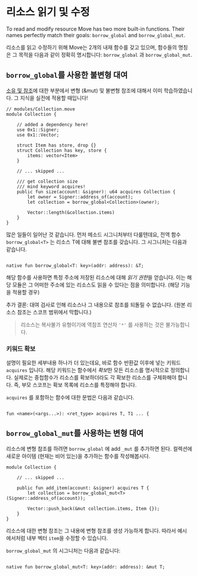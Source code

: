 # 리소스 읽기 및 수정

To read and modify resource Move has two more built-in functions. Their names perfectly match their goals: `borrow_global` and `borrow_global_mut`.

리소스를 읽고 수정하기 위해 Move는 2개의 내재 함수를 갖고 있으며, 함수들의 명칭은 그 목적을 다음과 같이 정확히 명시합니다: `borrow_global` 과 `borrow_global_mut`.

## `borrow_global`를 사용한 불변형 대여

[소유 및 참조](/advanced-topics/ownership-and-references.md)에 대한 부분에서 변형 (&mut) 및 불변형 참조에 대해서 이미 학습하였습니다. 그 지식을 실전에 적용할 때입니다!

```Move
// modules/Collection.move
module Collection {

    // added a dependency here!
    use 0x1::Signer;
    use 0x1::Vector;

    struct Item has store, drop {}
    struct Collection has key, store {
        items: vector<Item>
    }

    // ... skipped ...

    /// get collection size
    /// mind keyword acquires!
    public fun size(account: &signer): u64 acquires Collection {
        let owner = Signer::address_of(account);
        let collection = borrow_global<Collection>(owner);

        Vector::length(&collection.items)
    }
}
```

많은 일들이 일어난 것 같습니다. 먼저 메소드 시그니처부터 다룰텐데요, 전역 함수 `borrow_global<T>` 는 리소스 T에 대해 불변 참조를 갖습니다. 그 시그니처는 다음과 같습니다.

```Move

native fun borrow_global<T: key>(addr: address): &T;

```

해당 함수를 사용하면 특정 주소에 저장된 리소스에 대해 *읽기 권한*을 얻습니다. 이는 해당 모듈은 그 어떠한 주소에 있는 리소스도 읽을 수 있다는 점을 의미합니다. (해당 기능을 적용할 경우)

추가 결론: 대여 검사로 인해 리소스나 그 내용으로 참조를 되돌릴 수 없습니다. (원본 리소스 참조는 스코프 범위에서 막합니다.)

> 리소스는 복사불가 유형이기에 역참조 연산자 `'*'` 를 사용하는 것은 불가능합니다.

### 키워드 확보

설명이 필요한 세부내용 하나가 더 있는데요, 바로 함수 반환값 이후에 넣는 키워드 `acquires` 입니다. 해당 키워드는 함수에서 *확보*한 모든 리소스를 명시적으로 정의합니다. 실제로는 중첩함수가 리소스를 확보하더라도 각 확보한 리소스를 구체화해야 합니다. 즉, 부모 스코프는 확보 목록에 리소스를 특정해야 합니다.

`acquires` 를 포함하는 함수에 대한 문법은 다음과 같습니다.

```Move

fun <name>(<args...>): <ret_type> acquires T, T1 ... {

```

## `borrow_global_mut`를 사용하는 변형 대여

리소스에 변형 참조를 하려면 `borrow_global` 에 add `_mut` 를 추가하면 된다. 컬렉션에 새로운 아이템 (현재는 비어 있는)을 추가하는 함수를 작성해봅시다.

```Move
module Collection {

    // ... skipped ...

    public fun add_item(account: &signer) acquires T {
        let collection = borrow_global_mut<T>(Signer::address_of(account));

        Vector::push_back(&mut collection.items, Item {});
    }
}
```

리소스에 대한 변형 참조는 그 내용에 변형 참조를 생성 가능하게 합니다. 따라서 예시 에서처럼 내부 벡터 `item`을 수정할 수 있습니다.

`borrow_global_mut` 의 시그니처는 다음과 같습니다:

```Move

native fun borrow_global_mut<T: key>(addr: address): &mut T;

```
